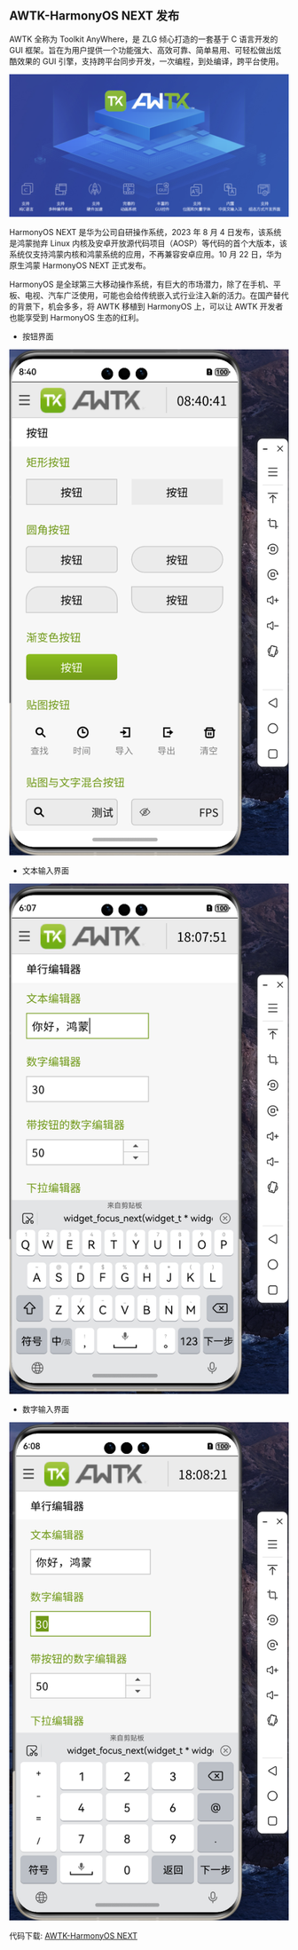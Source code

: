 ## AWTK-HarmonyOS NEXT 发布

AWTK 全称为 Toolkit AnyWhere，是 ZLG 倾心打造的一套基于 C 语言开发的 GUI 框架。旨在为用户提供一个功能强大、高效可靠、简单易用、可轻松做出炫酷效果的 GUI 引擎，支持跨平台同步开发，一次编程，到处编译，跨平台使用。

![](images/awtk_intro.png)

HarmonyOS NEXT 是华为公司自研操作系统，2023 年 8 月 4 日发布，该系统是鸿蒙抛弃 Linux 内核及安卓开放源代码项目（AOSP）等代码的首个大版本，该系统仅支持鸿蒙内核和鸿蒙系统的应用，不再兼容安卓应用。10 月 22 日，华为原生鸿蒙 HarmonyOS NEXT 正式发布。

HarmonyOS 是全球第三大移动操作系统，有巨大的市场潜力，除了在手机、平板、电视、汽车广泛使用，可能也会给传统嵌入式行业注入新的活力。在国产替代的背景下，机会多多，将 AWTK 移植到 HarmonyOS 上，可以让 AWTK 开发者也能享受到 HarmonyOS 生态的红利。


* 按钮界面
  
![](images/awtk_button.png)

* 文本输入界面
  
![](images/awtk_edit_text.png)

* 数字输入界面

![](images/awtk_edit_number.png)


代码下载: [AWTK-HarmonyOS NEXT](https://gitee.com/zlgopen/awtk-harmonyos-next)


